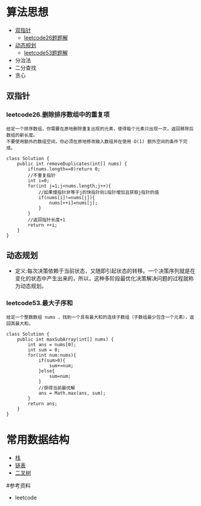 # 算法思想
- [双指针](##双指针)
  - [leetcode26题题解](###leetcode26.删除排序数组中的重复项)
- [动态规划](##动态规划)
  - [leetcode53题题解](###leetcode53.最大子序和)
- 分治法
- 二分查找
- 贪心

## 双指针
### leetcode26.删除排序数组中的重复项
```
给定一个排序数组，你需要在原地删除重复出现的元素，使得每个元素只出现一次，返回移除后数组的新长度。
不要使用额外的数组空间，你必须在原地修改输入数组并在使用 O(1) 额外空间的条件下完成。

class Solution {
    public int removeDuplicates(int[] nums) {
        if(nums.length==0)return 0;
        //不重复指针
        int i=0;
        for(int j=1;j<nums.length;j++){
            //如果慢指针非等于j的快指针则i指针增加且获取j指针的值
            if(nums[i]!=nums[j]){
                nums[++i]=nums[j];
            }
        }
        //返回指针长度+1
        return ++i;
    }
}
```
## 动态规划
- 定义:每次决策依赖于当前状态，又随即引起状态的转移。一个决策序列就是在变化的状态中产生出来的，所以，这种多阶段最优化决策解决问题的过程就称为动态规划。
### leetcode53.最大子序和
```
给定一个整数数组 nums ，找到一个具有最大和的连续子数组（子数组最少包含一个元素），返回其最大和。

class Solution {
    public int maxSubArray(int[] nums) {
        int ans = nums[0];
        int sum = 0;
        for(int num:nums){
            if(sum>0){
                sum+=num;
            }else{
                sum=num;
            }
            //获得当前最优解
            ans = Math.max(ans, sum);
        }
        return ans;
    }
}
```

# 常用数据结构
- [栈](##栈)
- [链表](##链表)
- [二叉树](##二叉树)

#参考资料
- leetcode